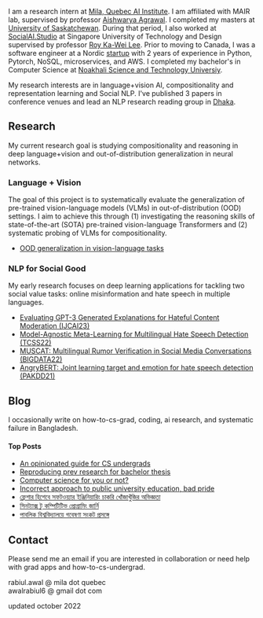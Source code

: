 I am a research intern at [Mila, Quebec AI Institute](https://mila.quebec/en/). I am affiliated with MAIR lab, supervised by professor [Aishwarya Agrawal](https://www.iro.umontreal.ca/~agrawal/). I completed my masters at [University of Saskatchewan](https://www.cs.usask.ca/). During that period, I also worked at [SocialAI.Studio](https://www.socialai.studio/home) at Singapore University of Technology and Design supervised by professor [Roy Ka-Wei Lee](https://info.roylee.sg/). Prior to moving to Canada, I was a software engineer at a Nordic [startup](https://www.goava.com/sv/) with 2 years of experience in Python, Pytorch, NoSQL, microservices, and AWS. I completed my bachelor's in Computer Science at [Noakhali Science and Technology Universiy](https://nstu.edu.bd/). 

My research interests are in language+vision AI, compositionality and representation learning and Social NLP. I've published 3 papers in conference venues and lead an NLP research reading group in [Dhaka](http://nlpdhaka.com/).


## Research
My current research goal is studying compositionality and reasoning in deep language+vision and out-of-distribution generalization in neural networks.

### Language + Vision
 The goal of this project is to systematically evaluate the generalization of pre-trained vision-language models (VLMs) in out-of-distribution (OOD) settings. I aim to achieve this through (1) investigating the reasoning skills of state-of-the-art (SOTA) pre-trained vision-language Transformers and (2) systematic probing of VLMs for compositionality.
- [OOD generalization in vision-language tasks](https://drive.google.com/file/d/1cc4Sp2brnhyzRfiLF-IRRxC8pHOTpx1I/view?usp=sharing)

### NLP for Social Good
 My early research focuses on deep learning applications for tackling two social value tasks: online misinformation and hate speech in multiple languages.

- [Evaluating GPT-3 Generated Explanations for Hateful Content Moderation (IJCAI23)]() <br>
- [Model-Agnostic Meta-Learning for Multilingual Hate Speech Detection (TCSS22)](https://arxiv.org/abs/2303.02513) <br>
- [MUSCAT: Multilingual Rumor Verification in Social Media Conversations (BIGDATA22)](https://ieeexplore.ieee.org/abstract/document/10021113/) <br>
- [AngryBERT: Joint learning target and emotion for hate speech detection (PAKDD21)](https://arxiv.org/pdf/2103.11800.pdf)

## Blog
I occasionally write on how-to-cs-grad, coding, ai research, and systematic failure in Bangladesh.

<div class="popular-posts bg-light-gray p-24">
<h4> Top Posts </h4>
    <ul>
        <li> <a href="https://rabiul.me/cs/2022/10/23/an-opinionated-guide-for-cs-undergrads/">An opinionated guide for CS undergrads</a> </li>
        <li> <a href="https://rabiul.me/cs/2020/07/01/reproducing-sota-works-as-a-pathway-to-get-into-research-and-preparation-for-a-bachelor-thesis/">Reproducing prev research for bachelor thesis</a> </li>
        <li> <a href="https://rabiul.me/cs/2017/11/08/computer-science-for-you-or-not-words-for-nstuan/">Computer science for you or not?</a> </li>
        <li> <a href="https://rabiul.me/cs/2017/11/10/pride-and-prejudice-public-university-of-bangladesh/">Incorrect approach to public university education, bad pride</a> </li>
        <li> <a href="https://rabiul.me/cs/2019/01/30/software-engineering-job-hacking-as-a-fresh-graduate-nstu/">ফ্রেশার হিশেবে সফটওয়্যার ইঞ্জিনিয়ারিং চাকরি খোঁজাখুঁজির অভিজ্ঞতা</a> </li>
        <li> <a href="https://rabiul.me/computation/2016/05/01/syntax-to-competitive-programming">সিনট্যাক্স টু কম্পিটিটিভ প্রোগ্রামিং জার্নি</a> </li>
        <li> <a href="https://rabiul.me/cs/2018/10/29/public-university-research/">পাবলিক বিশ্ববিদ্যালয়ে গবেষণা সংকট প্রসঙ্গে
</a> </li>
    </ul>
</div>

## Contact 
Please send me an email if you are interested in collaboration or need help with grad apps and how-to-cs-undergrad.

rabiul.awal @ mila dot quebec  
awalrabiul6 @ gmail dot com

updated october 2022